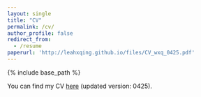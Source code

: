```yaml
---
layout: single
title: "CV"
permalink: /cv/
author_profile: false
redirect_from:
  - /resume
paperurl: 'http://leahxqing.github.io/files/CV_wxq_0425.pdf'
---
```


{% include base_path %}

You can find my CV [here](http://leahxqing.github.io/files/CV_wxq_0425.pdf) (updated version: 0425).
